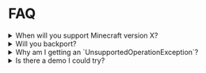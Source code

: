 # FAQ

<details>
  <summary>When will you support Minecraft version X?</summary>
  <p>Updates to Murder Run do not have any sort of estimate for when they release, ever. Any and all updates will arrive when they are ready, and the only thing to do is wait for them patiently along with everyone else.</p>
</details>

<details>
  <summary>Will you backport?</summary>
  <p>No, Murder Run is actively using new and cool features from latest versions of Minecraft for more fun.</p>
</details>

<details>
  <summary>Why am I getting an `UnsupportedOperationException`?</summary>
  <p>Your current version of Murder Run doesn't support your Minecraft server version.</p>
</details>

<details>
  <summary>Is there a demo I could try?</summary>
  <p><a href="creation.html#using-the-demo">Using the Demo</a></p>
</details>